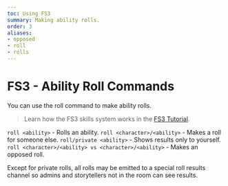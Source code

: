 ```yaml
---
toc: Using FS3
summary: Making ability rolls.
order: 3
aliases:
- opposed
- roll
- rolls
---
```

# FS3 - Ability Roll Commands

You can use the roll command to make ability rolls. 

> Learn how the FS3 skills system works in the [FS3 Tutorial](/help/fs3).

`roll <ability>` - Rolls an ability.
`roll <character>/<ability>` - Makes a roll for someone else.
`roll/private <ability>` - Shows results only to yourself.
`roll <character>/<ability> vs <character>/<ability>` - Makes an opposed roll.

Except for private rolls, all rolls may be emitted to a special roll results channel so admins and storytellers not in the room can see results.